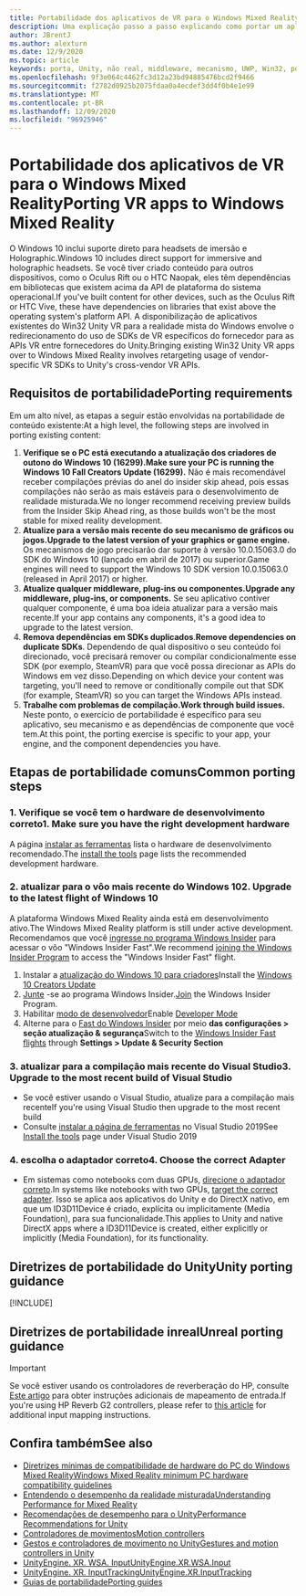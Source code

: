 ```yaml
---
title: Portabilidade dos aplicativos de VR para o Windows Mixed Reality
description: Uma explicação passo a passo explicando como portar um aplicativo de imersão existente para a realidade mista do Windows.
author: JBrentJ
ms.author: alexturn
ms.date: 12/9/2020
ms.topic: article
keywords: porta, Unity, não real, middleware, mecanismo, UWP, Win32, portabilidade, 1º de HoloLens, headset de realidade misturada, headset de realidade mista do Windows, migração, Windows 10, mapeamento de entrada,
ms.openlocfilehash: 9f3e064c4462fc3d12a23bd94885476bcd2f9466
ms.sourcegitcommit: f2782d0925b2075fdaa0a4ecdef3dd4f0b4e1e99
ms.translationtype: MT
ms.contentlocale: pt-BR
ms.lasthandoff: 12/09/2020
ms.locfileid: "96925946"
---
```

# <a name="porting-vr-apps-to-windows-mixed-reality"></a><span data-ttu-id="8f602-104">Portabilidade dos aplicativos de VR para o Windows Mixed Reality</span><span class="sxs-lookup"><span data-stu-id="8f602-104">Porting VR apps to Windows Mixed Reality</span></span>

<span data-ttu-id="8f602-105">O Windows 10 inclui suporte direto para headsets de imersão e Holographic.</span><span class="sxs-lookup"><span data-stu-id="8f602-105">Windows 10 includes direct support for immersive and holographic headsets.</span></span> <span data-ttu-id="8f602-106">Se você tiver criado conteúdo para outros dispositivos, como o Oculus Rift ou o HTC Naopak, eles têm dependências em bibliotecas que existem acima da API de plataforma do sistema operacional.</span><span class="sxs-lookup"><span data-stu-id="8f602-106">If you've built content for other devices, such as the Oculus Rift or HTC Vive, these have dependencies on libraries that exist above the operating system's platform API.</span></span> <span data-ttu-id="8f602-107">A disponibilização de aplicativos existentes do Win32 Unity VR para a realidade mista do Windows envolve o redirecionamento do uso de SDKs de VR específicos do fornecedor para as APIs VR entre fornecedores do Unity.</span><span class="sxs-lookup"><span data-stu-id="8f602-107">Bringing existing Win32 Unity VR apps over to Windows Mixed Reality involves retargeting usage of vendor-specific VR SDKs to Unity's cross-vendor VR APIs.</span></span>

## <a name="porting-requirements"></a><span data-ttu-id="8f602-108">Requisitos de portabilidade</span><span class="sxs-lookup"><span data-stu-id="8f602-108">Porting requirements</span></span>

<span data-ttu-id="8f602-109">Em um alto nível, as etapas a seguir estão envolvidas na portabilidade de conteúdo existente:</span><span class="sxs-lookup"><span data-stu-id="8f602-109">At a high level, the following steps are involved in porting existing content:</span></span>
1. <span data-ttu-id="8f602-110">**Verifique se o PC está executando a atualização dos criadores de outono do Windows 10 (16299).**</span><span class="sxs-lookup"><span data-stu-id="8f602-110">**Make sure your PC is running the Windows 10 Fall Creators Update (16299).**</span></span> <span data-ttu-id="8f602-111">Não é mais recomendável receber compilações prévias do anel do insider skip ahead, pois essas compilações não serão as mais estáveis para o desenvolvimento de realidade misturada.</span><span class="sxs-lookup"><span data-stu-id="8f602-111">We no longer recommend receiving preview builds from the Insider Skip Ahead ring, as those builds won't be the most stable for mixed reality development.</span></span>
2. <span data-ttu-id="8f602-112">**Atualize para a versão mais recente do seu mecanismo de gráficos ou jogos.**</span><span class="sxs-lookup"><span data-stu-id="8f602-112">**Upgrade to the latest version of your graphics or game engine.**</span></span> <span data-ttu-id="8f602-113">Os mecanismos de jogo precisarão dar suporte à versão 10.0.15063.0 do SDK do Windows 10 (lançado em abril de 2017) ou superior.</span><span class="sxs-lookup"><span data-stu-id="8f602-113">Game engines will need to support the Windows 10 SDK version 10.0.15063.0 (released in April 2017) or higher.</span></span>
3. <span data-ttu-id="8f602-114">**Atualize qualquer middleware, plug-ins ou componentes.**</span><span class="sxs-lookup"><span data-stu-id="8f602-114">**Upgrade any middleware, plug-ins, or components.**</span></span> <span data-ttu-id="8f602-115">Se seu aplicativo contiver qualquer componente, é uma boa ideia atualizar para a versão mais recente.</span><span class="sxs-lookup"><span data-stu-id="8f602-115">If your app contains any components, it's a good idea to upgrade to the latest version.</span></span>
4. <span data-ttu-id="8f602-116">**Remova dependências em SDKs duplicados**.</span><span class="sxs-lookup"><span data-stu-id="8f602-116">**Remove dependencies on duplicate SDKs**.</span></span> <span data-ttu-id="8f602-117">Dependendo de qual dispositivo o seu conteúdo foi direcionado, você precisará remover ou compilar condicionalmente esse SDK (por exemplo, SteamVR) para que você possa direcionar as APIs do Windows em vez disso.</span><span class="sxs-lookup"><span data-stu-id="8f602-117">Depending on which device your content was targeting, you'll need to remove or conditionally compile out that SDK (for example, SteamVR) so you can target the Windows APIs instead.</span></span>
5. <span data-ttu-id="8f602-118">**Trabalhe com problemas de compilação.**</span><span class="sxs-lookup"><span data-stu-id="8f602-118">**Work through build issues.**</span></span> <span data-ttu-id="8f602-119">Neste ponto, o exercício de portabilidade é específico para seu aplicativo, seu mecanismo e as dependências de componente que você tem.</span><span class="sxs-lookup"><span data-stu-id="8f602-119">At this point, the porting exercise is specific to your app, your engine, and the component dependencies you have.</span></span>

## <a name="common-porting-steps"></a><span data-ttu-id="8f602-120">Etapas de portabilidade comuns</span><span class="sxs-lookup"><span data-stu-id="8f602-120">Common porting steps</span></span>

### <a name="1-make-sure-you-have-the-right-development-hardware"></a><span data-ttu-id="8f602-121">1. Verifique se você tem o hardware de desenvolvimento correto</span><span class="sxs-lookup"><span data-stu-id="8f602-121">1. Make sure you have the right development hardware</span></span>

<span data-ttu-id="8f602-122">A página [instalar as ferramentas](../install-the-tools.md#immersive-vr-headset-requirements) lista o hardware de desenvolvimento recomendado.</span><span class="sxs-lookup"><span data-stu-id="8f602-122">The [install the tools](../install-the-tools.md#immersive-vr-headset-requirements) page lists the recommended development hardware.</span></span>

### <a name="2-upgrade-to-the-latest-flight-of-windows-10"></a><span data-ttu-id="8f602-123">2. atualizar para o vôo mais recente do Windows 10</span><span class="sxs-lookup"><span data-stu-id="8f602-123">2. Upgrade to the latest flight of Windows 10</span></span>

<span data-ttu-id="8f602-124">A plataforma Windows Mixed Reality ainda está em desenvolvimento ativo.</span><span class="sxs-lookup"><span data-stu-id="8f602-124">The Windows Mixed Reality platform is still under active development.</span></span> <span data-ttu-id="8f602-125">Recomendamos que você [ingresse no programa Windows Insider](https://insider.windows.com/) para acessar o vôo "Windows Insider Fast".</span><span class="sxs-lookup"><span data-stu-id="8f602-125">We recommend [joining the Windows Insider Program](https://insider.windows.com/) to access the "Windows Insider Fast" flight.</span></span>
1. <span data-ttu-id="8f602-126">Instalar a [atualização do Windows 10 para criadores](https://www.microsoft.com/software-download/windows10)</span><span class="sxs-lookup"><span data-stu-id="8f602-126">Install the [Windows 10 Creators Update](https://www.microsoft.com/software-download/windows10)</span></span>
2. <span data-ttu-id="8f602-127">[Junte](https://insider.windows.com/) -se ao programa Windows Insider.</span><span class="sxs-lookup"><span data-stu-id="8f602-127">[Join](https://insider.windows.com/) the Windows Insider Program.</span></span>
3. <span data-ttu-id="8f602-128">Habilitar [modo de desenvolvedor](https://docs.microsoft.com/windows/uwp/get-started/enable-your-device-for-development)</span><span class="sxs-lookup"><span data-stu-id="8f602-128">Enable [Developer Mode](https://docs.microsoft.com/windows/uwp/get-started/enable-your-device-for-development)</span></span>
4. <span data-ttu-id="8f602-129">Alterne para o [Fast do Windows Insider](https://blogs.technet.microsoft.com/uktechnet/2016/07/01/joining-insider-preview) por meio **das configurações > seção atualização & segurança**</span><span class="sxs-lookup"><span data-stu-id="8f602-129">Switch to the [Windows Insider Fast flights](https://blogs.technet.microsoft.com/uktechnet/2016/07/01/joining-insider-preview) through **Settings > Update & Security Section**</span></span>

### <a name="3-upgrade-to-the-most-recent-build-of-visual-studio"></a><span data-ttu-id="8f602-130">3. atualizar para a compilação mais recente do Visual Studio</span><span class="sxs-lookup"><span data-stu-id="8f602-130">3. Upgrade to the most recent build of Visual Studio</span></span>
* <span data-ttu-id="8f602-131">Se você estiver usando o Visual Studio, atualize para a compilação mais recente</span><span class="sxs-lookup"><span data-stu-id="8f602-131">If you're using Visual Studio then upgrade to the most recent build</span></span>
* <span data-ttu-id="8f602-132">Consulte [instalar a página de ferramentas](../install-the-tools.md#installation-checklist) no Visual Studio 2019</span><span class="sxs-lookup"><span data-stu-id="8f602-132">See [Install the tools](../install-the-tools.md#installation-checklist) page under Visual Studio 2019</span></span>

### <a name="4-choose-the-correct-adapter"></a><span data-ttu-id="8f602-133">4. escolha o adaptador correto</span><span class="sxs-lookup"><span data-stu-id="8f602-133">4. Choose the correct Adapter</span></span>
* <span data-ttu-id="8f602-134">Em sistemas como notebooks com duas GPUs, [direcione o adaptador correto](../native/rendering-in-directx.md#hybrid-graphics-pcs-and-mixed-reality-applications).</span><span class="sxs-lookup"><span data-stu-id="8f602-134">In systems like notebooks with two GPUs, [target the correct adapter](../native/rendering-in-directx.md#hybrid-graphics-pcs-and-mixed-reality-applications).</span></span> <span data-ttu-id="8f602-135">Isso se aplica aos aplicativos do Unity e do DirectX nativo, em que um ID3D11Device é criado, explícita ou implicitamente (Media Foundation), para sua funcionalidade.</span><span class="sxs-lookup"><span data-stu-id="8f602-135">This applies to Unity and native DirectX apps where a ID3D11Device is created, either explicitly or implicitly (Media Foundation), for its functionality.</span></span>

## <a name="unity-porting-guidance"></a><span data-ttu-id="8f602-136">Diretrizes de portabilidade do Unity</span><span class="sxs-lookup"><span data-stu-id="8f602-136">Unity porting guidance</span></span>

[!INCLUDE[](includes/unity-porting-guidance.md)]

## <a name="unreal-porting-guidance"></a><span data-ttu-id="8f602-137">Diretrizes de portabilidade inreal</span><span class="sxs-lookup"><span data-stu-id="8f602-137">Unreal porting guidance</span></span>

> [!IMPORTANT]
> <span data-ttu-id="8f602-138">Se você estiver usando os controladores de reverberação do HP, consulte [Este artigo](../unreal/unreal-reverb-g2-controllers.md) para obter instruções adicionais de mapeamento de entrada.</span><span class="sxs-lookup"><span data-stu-id="8f602-138">If you're using HP Reverb G2 controllers, please refer to [this article](../unreal/unreal-reverb-g2-controllers.md) for additional input mapping instructions.</span></span>

## <a name="see-also"></a><span data-ttu-id="8f602-139">Confira também</span><span class="sxs-lookup"><span data-stu-id="8f602-139">See also</span></span>
* [<span data-ttu-id="8f602-140">Diretrizes mínimas de compatibilidade de hardware do PC do Windows Mixed Reality</span><span class="sxs-lookup"><span data-stu-id="8f602-140">Windows Mixed Reality minimum PC hardware compatibility guidelines</span></span>](https://docs.microsoft.com/windows/mixed-reality/enthusiast-guide/windows-mixed-reality-minimum-pc-hardware-compatibility-guidelines)
* [<span data-ttu-id="8f602-141">Entendendo o desempenho da realidade misturada</span><span class="sxs-lookup"><span data-stu-id="8f602-141">Understanding Performance for Mixed Reality</span></span>](../platform-capabilities-and-apis/understanding-performance-for-mixed-reality.md)
* [<span data-ttu-id="8f602-142">Recomendações de desempenho para o Unity</span><span class="sxs-lookup"><span data-stu-id="8f602-142">Performance Recommendations for Unity</span></span>](../unity/performance-recommendations-for-unity.md)
* [<span data-ttu-id="8f602-143">Controladores de movimentos</span><span class="sxs-lookup"><span data-stu-id="8f602-143">Motion controllers</span></span>](../../design/motion-controllers.md)
* [<span data-ttu-id="8f602-144">Gestos e controladores de movimento no Unity</span><span class="sxs-lookup"><span data-stu-id="8f602-144">Gestures and motion controllers in Unity</span></span>](../unity/gestures-and-motion-controllers-in-unity.md)
* [<span data-ttu-id="8f602-145">UnityEngine. XR. WSA. Input</span><span class="sxs-lookup"><span data-stu-id="8f602-145">UnityEngine.XR.WSA.Input</span></span>](https://docs.unity3d.com/ScriptReference/XR.WSA.Input.InteractionManager.html)
* [<span data-ttu-id="8f602-146">UnityEngine. XR. InputTracking</span><span class="sxs-lookup"><span data-stu-id="8f602-146">UnityEngine.XR.InputTracking</span></span>](https://docs.unity3d.com/ScriptReference/XR.InputTracking.html)
* [<span data-ttu-id="8f602-147">Guias de portabilidade</span><span class="sxs-lookup"><span data-stu-id="8f602-147">Porting guides</span></span>](porting-guides.md)